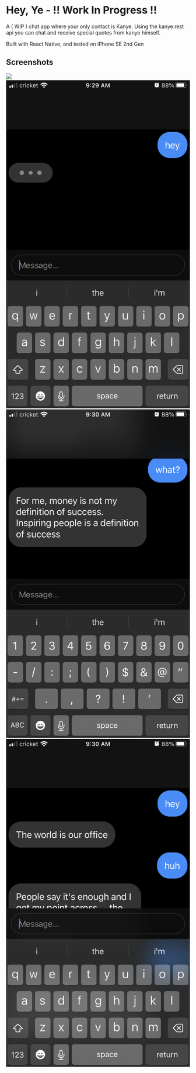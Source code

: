 # Hey, Ye - !! Work In Progress !!
A ( WIP ) chat app where your only contact is Kanye. Using the kanye.rest api you can chat and receive special quotes from kanye himself.

Built with React Native, and tested on iPhone SE 2nd Gen

## Screenshots
![](https://github.com/csharpseth/hey-ye/blob/main/media/heyye.gif)
![](https://github.com/csharpseth/hey-ye/blob/main/media/01.png)
![](https://github.com/csharpseth/hey-ye/blob/main/media/02.png)
![](https://github.com/csharpseth/hey-ye/blob/main/media/03.png)
